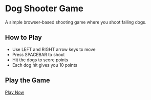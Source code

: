 # Dog Shooter Game

A simple browser-based shooting game where you shoot falling dogs.

## How to Play
- Use LEFT and RIGHT arrow keys to move
- Press SPACEBAR to shoot
- Hit the dogs to score points
- Each dog hit gives you 10 points

## Play the Game
[Play Now](https://Emeleow.github.io/dog-shooter-game) 